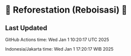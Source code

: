 
# 🌳 Reforestation (Reboisasi) 🌲

## Last Updated

GitHub Actions time: Wed Jan  1 10:20:17 UTC 2025

Indonesia/Jakarta time: Wed Jan  1 17:20:17 WIB 2025
